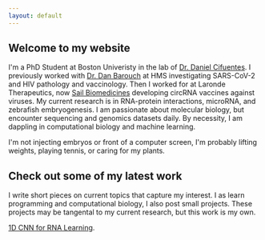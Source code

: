 ```yaml
---
layout: default
---
```


## Welcome to my website
I'm a PhD Student at Boston Univeristy in the lab of [Dr. Daniel Cifuentes](https://www.cifulab.com/). I previously worked with [Dr. Dan Barouch](https://cvvr.hms.harvard.edu/lab/barouch-laboratory/) at HMS investigating SARS-CoV-2 and HIV pathology and vaccinology. Then I worked for at Laronde Therapeutics, now [Sail Biomedicines](https://www.sail.bio/) developing circRNA vaccines against viruses. My current research is in RNA-protein interactions, microRNA, and zebrafish embryogenesis. I am passionate about molecular biology, but encounter sequencing and genomics datasets daily. By necessity, I am dappling in computational biology and machine learning.

I'm not injecting embryos or front of a computer screen, I'm probably lifting weights, playing tennis, or caring for my plants.


## Check out some of my latest work
I write short pieces on current topics that capture my interest. I as learn programming and computational biology, I also post small projects. These projects may be tangental to my current research, but this work is my own. 

[1D CNN for RNA Learning](./another-page.html).


